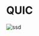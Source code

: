# QUIC

![ssd](https://000-1252386093.cos.ap-chengdu.myqcloud.com/2019-11/photo/IMG_20191126_215146.jpg?q-sign-algorithm=sha1&q-ak=AKIDX5MW7zqUM2k5zBEWDYzA8nWjZZyjCqqSiepCWhhIz5R8WfEPJ2S_H5C0BYKfjOmZ&q-sign-time=1598270004;1598273604&q-key-time=1598270004;1598273604&q-header-list=&q-url-param-list=&q-signature=89407ed7111de35d63d3d2e4d844d58719d0fabc&x-cos-security-token=cBN2llJjFrEIrRHqPIKioS7PxmOJtE0Ibdf7515476e3aed6cc8381f352385bc7PhfXNmcuZ4qnq9Sq4Bn2It5scebqJtWskN27RVYxfrnbGtVRk31eoAsIcy958C3fjvL3rxQr9nYBJ6j5Gl8rO3R8HMOxe85HTShuzenDTzZiVzwpHwSjOSxCtwp2mZaCJg0qw0gXauW9uMk1fm1nSpLYztD0fQhxFvNTIbWfYaI)
